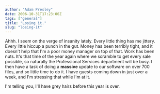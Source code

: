 ```yaml
---
author: "Adam Presley"
date: 2006-10-31T17:23:00Z
tags: ["general"]
title: "Losing it."
slug: "losing-it"
---
```


Ahhh. I seem on the verge of insanity lately. Every little thing has me
jittery. Every little hiccup a punch in the gut. Money has been terribly
tight, and it doesn't help that I'm a poor money manager on top of that.
Work has been nuts. It's that time of the year again where we scramble
to get every sale possible, so naturally the Professional Services
department will be busy. I then have a task of doing a **massive**
update to our software on over 700 files, and so little time to do it. I
have guests coming down in just over a week, and I'm stressing that
while I'm at it.

I'm telling you, I'll have grey hairs before this year is over.
